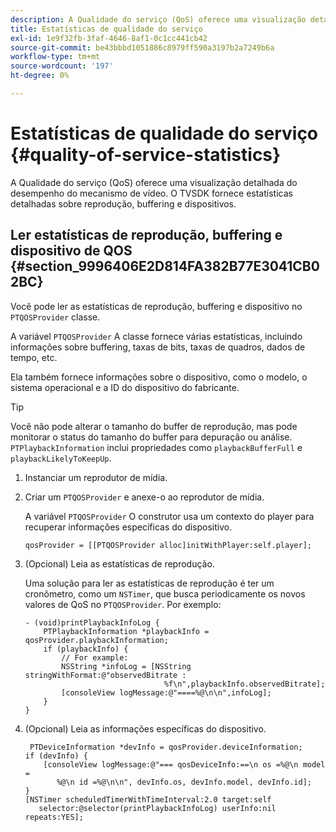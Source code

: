 ```yaml
---
description: A Qualidade do serviço (QoS) oferece uma visualização detalhada do desempenho do mecanismo de vídeo. O TVSDK fornece estatísticas detalhadas sobre reprodução, buffering e dispositivos.
title: Estatísticas de qualidade do serviço
exl-id: 1e9f32fb-3faf-4646-8af1-0c1cc441cb42
source-git-commit: be43bbbd1051886c8979ff590a3197b2a7249b6a
workflow-type: tm+mt
source-wordcount: '197'
ht-degree: 0%

---
```


# Estatísticas de qualidade do serviço {#quality-of-service-statistics}

A Qualidade do serviço (QoS) oferece uma visualização detalhada do desempenho do mecanismo de vídeo. O TVSDK fornece estatísticas detalhadas sobre reprodução, buffering e dispositivos.

## Ler estatísticas de reprodução, buffering e dispositivo de QOS {#section_9996406E2D814FA382B77E3041CB02BC}

Você pode ler as estatísticas de reprodução, buffering e dispositivo no `PTQOSProvider` classe.

A variável `PTQOSProvider` A classe fornece várias estatísticas, incluindo informações sobre buffering, taxas de bits, taxas de quadros, dados de tempo, etc.

Ela também fornece informações sobre o dispositivo, como o modelo, o sistema operacional e a ID do dispositivo do fabricante.

>[!TIP]
>
>Você não pode alterar o tamanho do buffer de reprodução, mas pode monitorar o status do tamanho do buffer para depuração ou análise. `PTPlaybackInformation` inclui propriedades como `playbackBufferFull` e `playbackLikelyToKeepUp`.

1. Instanciar um reprodutor de mídia.
1. Criar um `PTQOSProvider` e anexe-o ao reprodutor de mídia.

   A variável `PTQOSProvider` O construtor usa um contexto do player para recuperar informações específicas do dispositivo.

   ```
   qosProvider = [[PTQOSProvider alloc]initWithPlayer:self.player]; 
   ```

1. (Opcional) Leia as estatísticas de reprodução.

   Uma solução para ler as estatísticas de reprodução é ter um cronômetro, como um `NSTimer`, que busca periodicamente os novos valores de QoS no `PTQOSProvider`. Por exemplo:

   ```
   - (void)printPlaybackInfoLog { 
       PTPlaybackInformation *playbackInfo = qosProvider.playbackInformation;  
       if (playbackInfo) { 
           // For example: 
           NSString *infoLog = [NSString stringWithFormat:@"observedBitrate :  
                                  %f\n",playbackInfo.observedBitrate]; 
           [consoleView logMessage:@"====%@\n\n",infoLog]; 
       } 
   }
   ```

1. (Opcional) Leia as informações específicas do dispositivo.

   ```
    PTDeviceInformation *devInfo = qosProvider.deviceInformation; 
   if (devInfo) { 
       [consoleView logMessage:@"=== qosDeviceInfo:==\n os =%@\n model =  
          %@\n id =%@\n\n", devInfo.os, devInfo.model, devInfo.id]; 
   } 
   [NSTimer scheduledTimerWithTimeInterval:2.0 target:self  
      selector:@selector(printPlaybackInfoLog) userInfo:nil repeats:YES];
   ```
